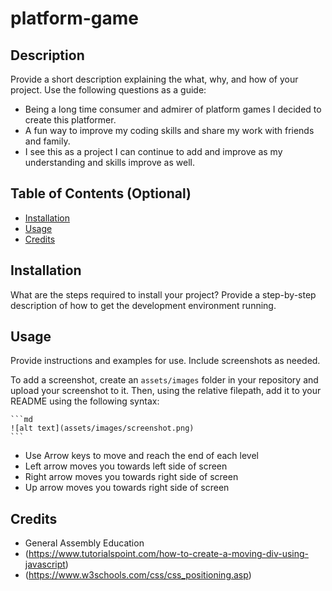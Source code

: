 # platform-game

## Description

Provide a short description explaining the what, why, and how of your project. Use the following questions as a guide:

- Being a long time consumer and admirer of platform games I decided to create this platformer. 
- A fun way to improve my coding skills and share my work with friends and family.  
- I see this as a project I can continue to add and improve as my understanding and skills improve as well. 


## Table of Contents (Optional)

- [Installation](#installation)
- [Usage](#usage)
- [Credits](#credits)

## Installation

What are the steps required to install your project? Provide a step-by-step description of how to get the development environment running.

## Usage

Provide instructions and examples for use. Include screenshots as needed.

To add a screenshot, create an `assets/images` folder in your repository and upload your screenshot to it. Then, using the relative filepath, add it to your README using the following syntax:

    ```md
    ![alt text](assets/images/screenshot.png)
    ```
- Use Arrow keys to move and reach the end of each level
- Left arrow moves you towards left side of screen
- Right arrow moves you towards right side of screen
- Up arrow moves you towards right side of screen

## Credits

- General Assembly Education
- (https://www.tutorialspoint.com/how-to-create-a-moving-div-using-javascript)
- (https://www.w3schools.com/css/css_positioning.asp)